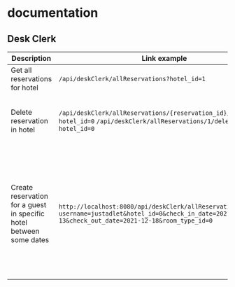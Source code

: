 # documentation

## Desk Clerk
| Description | Link example | Params | Method |
|-------------|--------------|--------|:------:|
| Get all reservations for hotel | `/api/deskClerk/allReservations?hotel_id=1` | hotel_id - integer, required = true | `GET` |
| Delete reservation in hotel | `/api/deskClerk/allReservations/{reservation_id}/delete?hotel_id=0`  `/api/deskClerk/allReservations/1/delete?hotel_id=0` | hotel_id - integer, required = true  reservation_id - integer, required = true | `POST` |
| Create reservation for a guest in specific hotel between some dates | `http://localhost:8080/api/deskClerk/allReservations/create?username=justadlet&hotel_id=0&check_in_date=2021-12-13&check_out_date=2021-12-18&room_type_id=0` | username - String  hotel_id - integer  check_in_date - String, format: `yyyy-MM-dd`  check_out_date - String, format: `yyyy-MM-dd`  room_type_id - integer, type of room in hotel_id | `Post` |
